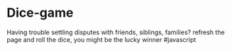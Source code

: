 # Dice-game
Having trouble settling disputes with friends, siblings, families?
refresh the page and roll the dice, you might be the lucky winner
#javascript
